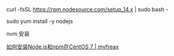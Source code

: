 curl -fsSL https://rpm.nodesource.com/setup_14.x | sudo bash -

sudo yum install -y nodejs





nvm 安装

[如何安装Node.js和npm在CentOS 7 | myfreax](https://www.myfreax.com/how-to-install-node-js-on-centos-7/)